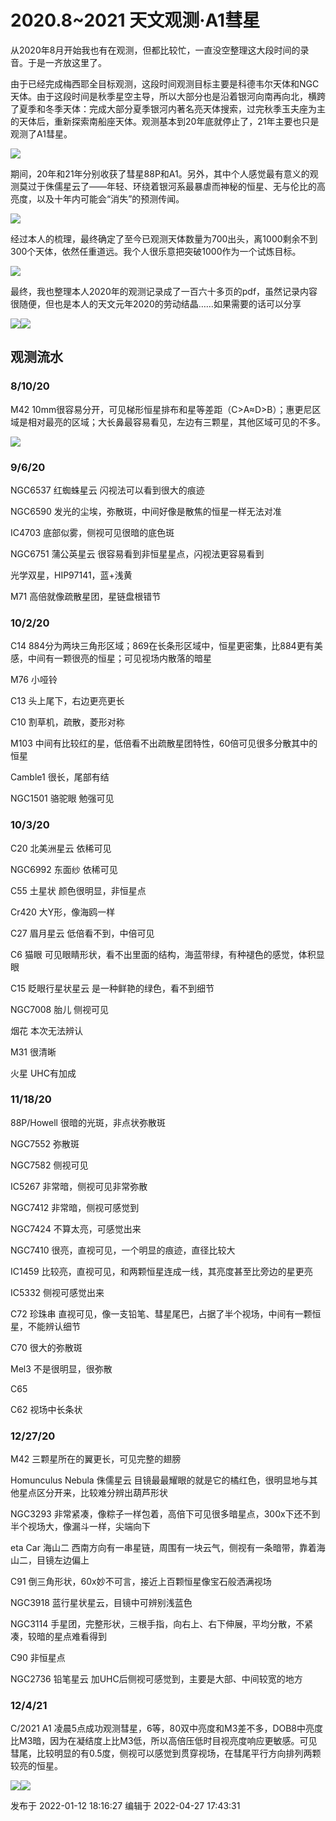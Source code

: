 # 2020.8~2021 天文观测·A1彗星

从2020年8月开始我也有在观测，但都比较忙，一直没空整理这大段时间的录音。于是一齐放这里了。

由于已经完成梅西耶全目标观测，这段时间观测目标主要是科德韦尔天体和NGC天体。由于这段时间是秋季星空主导，所以大部分也是沿着银河向南再向北，横跨了夏季和冬季天体：完成大部分夏季银河内著名亮天体搜索，过完秋季玉夫座为主的天体后，重新探索南船座天体。观测基本到20年底就停止了，21年主要也只是观测了A1彗星。

![](https://pic1.zhimg.com/v2-79d8878f96a28879eacd766b35aaa3bb_720w.jpg?source=d16d100b)

期间，20年和21年分别收获了彗星88P和A1。另外，其中个人感觉最有意义的观测莫过于侏儒星云了——年轻、环绕着银河系最暴虐而神秘的恒星、无与伦比的高亮度，以及十年内可能会“消失”的预测传闻。

![](https://pic1.zhimg.com/v2-44254ccad4787ab8c507d328b093ba5f_720w.jpg?source=d16d100b)

经过本人的梳理，最终确定了至今已观测天体数量为700出头，离1000剩余不到300个天体，依然任重道远。我个人很乐意把突破1000作为一个试炼目标。

![](https://pic1.zhimg.com/v2-1f3a7d239a22f5928e8eae1b6425d98e_720w.jpg?source=d16d100b)

最终，我也整理本人2020年的观测记录成了一百六十多页的pdf，虽然记录内容很随便，但也是本人的天文元年2020的劳动结晶……如果需要的话可以分享

![](https://pic3.zhimg.com/v2-6bc870573406a432da2eed595e772553_720w.jpg?source=d16d100b)![](https://pic3.zhimg.com/v2-0ff4aa37438151733e9627f116bfefa0_720w.jpg?source=d16d100b)

## 观测流水

### 8/10/20

M42 10mm很容易分开，可见梯形恒星排布和星等差距（C>A≈D>B）；惠更尼区域是相对最亮的区域；大长鼻最容易看见，左边有三颗星，其他区域可见的不多。

![](https://pic3.zhimg.com/v2-9703672c133ca965cbca7109761526d9_720w.jpg?source=d16d100b)

### 9/6/20

NGC6537 红蜘蛛星云 闪视法可以看到很大的痕迹

NGC6590 发光的尘埃，弥散斑，中间好像是散焦的恒星一样无法对准

IC4703 底部似雾，侧视可见很暗的底色斑

NGC6751 蒲公英星云 很容易看到非恒星星点，闪视法更容易看到

光学双星，HIP97141，蓝+浅黄

M71 高倍就像疏散星团，星链盘根错节

  

  

### 10/2/20

C14 884分为两块三角形区域；869在长条形区域中，恒星更密集，比884更有美感，中间有一颗很亮的恒星；可见视场内散落的暗星

M76 小哑铃

C13 头上尾下，右边更亮更长

C10 割草机，疏散，菱形对称

M103 中间有比较红的星，低倍看不出疏散星团特性，60倍可见很多分散其中的恒星

Camble1 很长，尾部有结

NGC1501 骆驼眼 勉强可见

  

### 10/3/20

C20 北美洲星云 依稀可见

NGC6992 东面纱 依稀可见

C55 土星状 颜色很明显，非恒星点

Cr420 大Y形，像海鸥一样

C27 眉月星云 低倍看不到，中倍可见

C6 猫眼 可见眼睛形状，看不出里面的结构，海蓝带绿，有种褪色的感觉，体积显眼

C15 眨眼行星状星云 是一种鲜艳的绿色，看不到细节

NGC7008 胎儿 侧视可见

烟花 本次无法辨认

M31 很清晰

火星 UHC有加成

  

### 11/18/20

88P/Howell 很暗的光斑，非点状弥散斑

NGC7552 弥散斑

NGC7582 侧视可见

IC5267 非常暗，侧视可见非常弥散

NGC7412 非常暗，侧视可感觉到

NGC7424 不算太亮，可感觉出来

NGC7410 很亮，直视可见，一个明显的痕迹，直径比较大

IC1459 比较亮，直视可见，和两颗恒星连成一线，其亮度甚至比旁边的星更亮

IC5332 侧视可感觉出来

C72 珍珠串 直视可见，像一支铅笔、彗星尾巴，占据了半个视场，中间有一颗恒星，不能辨认细节

C70 很大的弥散斑

Mel3 不是很明显，很弥散

C65

C62 视场中长条状

  

### 12/27/20

M42 三颗星所在的翼更长，可见完整的翅膀

Homunculus Nebula 侏儒星云 目镜最最耀眼的就是它的橘红色，很明显地与其他星点区分开来，比较难分辨出葫芦形状

NGC3293 非常紧凑，像粽子一样包着，高倍下可见很多暗星点，300x下还不到半个视场大，像漏斗一样，尖端向下

eta Car 海山二 西南方向有一串星链，周围有一块云气，侧视有一条暗带，靠着海山二，目镜左边偏上

C91 倒三角形状，60x妙不可言，接近上百颗恒星像宝石般洒满视场

NGC3918 蓝行星状星云，目镜中可辨别浅蓝色

NGC3114 手星团，完整形状，三根手指，向右上、右下伸展，平均分散，不紧凑，较暗的星点难看得到

C90 非恒星点

NGC2736 铅笔星云 加UHC后侧视可感觉到，主要是大部、中间较宽的地方

  

### 12/4/21

C/2021 A1
凌晨5点成功观测彗星，6等，80双中亮度和M3差不多，DOB8中亮度比M3暗，因为在凝结度上比M3低，所以高倍压低时目视亮度响应更敏感。可见彗尾，比较明显的有0.5度，侧视可以感觉到贯穿视场，在彗尾平行方向排列两颗较亮的恒星。

![](https://pic1.zhimg.com/v2-524a84b3c5ded99255e66f5508cf2a18_720w.jpg?source=d16d100b)![](https://pic2.zhimg.com/v2-daed49090515472e6458d34d0ca2fab5_720w.jpg?source=d16d100b)

发布于 2022-01-12 18:16:27 编辑于 2022-04-27 17:43:31

